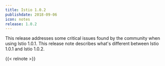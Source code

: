 ```yaml
---
title: Istio 1.0.2
publishdate: 2018-09-06
icon: notes
release: 1.0.2
---
```


This release addresses some critical issues found by the community when using Istio 1.0.1. This release note describes what's different between Istio 1.0.1 and
Istio 1.0.2.

{{< relnote >}}
